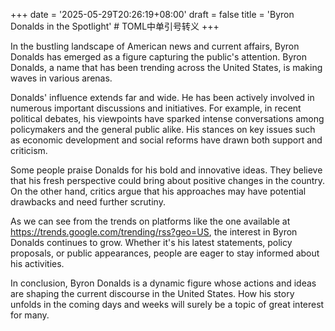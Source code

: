 +++
date = '2025-05-29T20:26:19+08:00'
draft = false
title = 'Byron Donalds in the Spotlight' # TOML中单引号转义
+++

In the bustling landscape of American news and current affairs, Byron Donalds has emerged as a figure capturing the public's attention. Byron Donalds, a name that has been trending across the United States, is making waves in various arenas. 

Donalds' influence extends far and wide. He has been actively involved in numerous important discussions and initiatives. For example, in recent political debates, his viewpoints have sparked intense conversations among policymakers and the general public alike. His stances on key issues such as economic development and social reforms have drawn both support and criticism. 

Some people praise Donalds for his bold and innovative ideas. They believe that his fresh perspective could bring about positive changes in the country. On the other hand, critics argue that his approaches may have potential drawbacks and need further scrutiny. 

As we can see from the trends on platforms like the one available at https://trends.google.com/trending/rss?geo=US, the interest in Byron Donalds continues to grow. Whether it's his latest statements, policy proposals, or public appearances, people are eager to stay informed about his activities. 

In conclusion, Byron Donalds is a dynamic figure whose actions and ideas are shaping the current discourse in the United States. How his story unfolds in the coming days and weeks will surely be a topic of great interest for many.